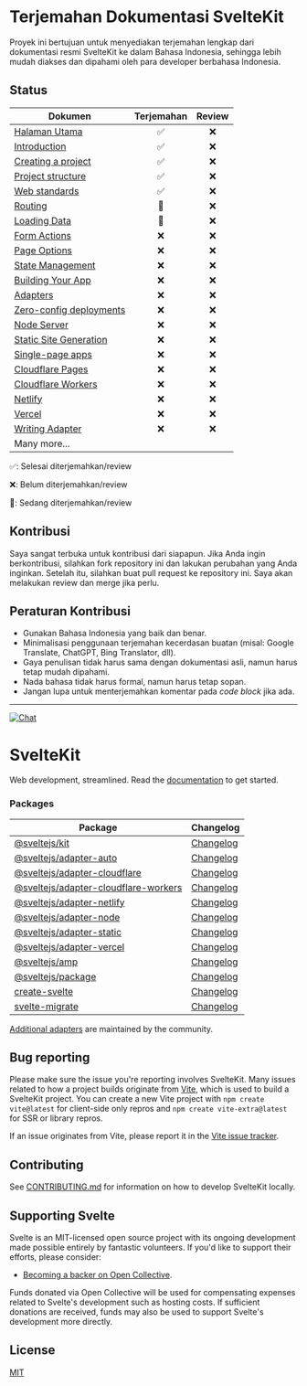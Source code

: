 # Terjemahan Dokumentasi SvelteKit
Proyek ini bertujuan untuk menyediakan terjemahan lengkap dari dokumentasi resmi SvelteKit ke dalam Bahasa Indonesia, sehingga lebih mudah diakses dan dipahami oleh para developer berbahasa Indonesia. 

## Status
| Dokumen | Terjemahan | Review | 
| --- | :---: | :---: |
| [Halaman Utama](https://kit.svelte.dev/) | ✅ | ❌ |
| [Introduction](https://kit.svelte.dev/docs/introduction) | ✅ | ❌ |
| [Creating a project](https://kit.svelte.dev/docs/creating-a-project) | ✅ | ❌ |
| [Project structure](https://kit.svelte.dev/docs/project-structure) | ✅ | ❌ |
| [Web standards](https://kit.svelte.dev/docs/web-standards) | ✅ | ❌ |
| [Routing](https://kit.svelte.dev/docs/routing) | 📝 | ❌ |
| [Loading Data](https://kit.svelte.dev/docs/load) | 📝 | ❌ |
| [Form Actions](https://kit.svelte.dev/docs/form-actions) | ❌ | ❌ |
| [Page Options](https://kit.svelte.dev/docs/page-options) | ❌ | ❌ |
| [State Management](https://kit.svelte.dev/docs/state-management) | ❌ | ❌ |
| [Building Your App](https://kit.svelte.dev/docs/building-your-app) | ❌ | ❌ |
| [Adapters](https://kit.svelte.dev/docs/adapters) | ❌ | ❌ |
| [Zero-config deployments](https://kit.svelte.dev/docs/adapter-auto) | ❌ | ❌ |
| [Node Server](https://kit.svelte.dev/docs/adapter-node) | ❌ | ❌ |
| [Static Site Generation](https://kit.svelte.dev/docs/adapter-static) | ❌ | ❌ |
| [Single-page apps](https://kit.svelte.dev/docs/single-page-apps) | ❌ | ❌ |
| [Cloudflare Pages](https://kit.svelte.dev/docs/adapter-cloudflare) | ❌ | ❌ |
| [Cloudflare Workers](https://kit.svelte.dev/docs/adapter-cloudflare-workers) | ❌ | ❌ |
| [Netlify](https://kit.svelte.dev/docs/adapter-netlify) | ❌ | ❌ |
| [Vercel](https://kit.svelte.dev/docs/adapter-vercel) | ❌ | ❌ |
| [Writing Adapter](https://kit.svelte.dev/docs/writing-adapters) | ❌ | ❌ |
| Many more... |  |  |

✅: Selesai diterjemahkan/review

❌: Belum diterjemahkan/review

📝: Sedang diterjemahkan/review

## Kontribusi
Saya sangat terbuka untuk kontribusi dari siapapun. Jika Anda ingin berkontribusi, silahkan fork repository ini dan lakukan perubahan yang Anda inginkan. Setelah itu, silahkan buat pull request ke repository ini. Saya akan melakukan review dan merge jika perlu.
## Peraturan Kontribusi
- Gunakan Bahasa Indonesia yang baik dan benar.
- Minimalisasi penggunaan terjemahan kecerdasan buatan (misal: Google Translate, ChatGPT, Bing Translator, dll).
- Gaya penulisan tidak harus sama dengan dokumentasi asli, namun harus tetap mudah dipahami.
- Nada bahasa tidak harus formal, namun harus tetap sopan.
- Jangan lupa untuk menterjemahkan komentar pada _code block_ jika ada.

---
[![Chat](https://img.shields.io/discord/457912077277855764?label=chat&logo=discord)](https://svelte.dev/chat)

# SvelteKit

Web development, streamlined. Read the [documentation](https://kit.svelte.dev/docs) to get started.

### Packages

| Package                                                                     | Changelog                                                     |
| --------------------------------------------------------------------------- | ------------------------------------------------------------- |
| [@sveltejs/kit](packages/kit)                                               | [Changelog](packages/kit/CHANGELOG.md)                        |
| [@sveltejs/adapter-auto](packages/adapter-auto)                             | [Changelog](packages/adapter-auto/CHANGELOG.md)               |
| [@sveltejs/adapter-cloudflare](packages/adapter-cloudflare)                 | [Changelog](packages/adapter-cloudflare/CHANGELOG.md)         |
| [@sveltejs/adapter-cloudflare-workers](packages/adapter-cloudflare-workers) | [Changelog](packages/adapter-cloudflare-workers/CHANGELOG.md) |
| [@sveltejs/adapter-netlify](packages/adapter-netlify)                       | [Changelog](packages/adapter-netlify/CHANGELOG.md)            |
| [@sveltejs/adapter-node](packages/adapter-node)                             | [Changelog](packages/adapter-node/CHANGELOG.md)               |
| [@sveltejs/adapter-static](packages/adapter-static)                         | [Changelog](packages/adapter-static/CHANGELOG.md)             |
| [@sveltejs/adapter-vercel](packages/adapter-vercel)                         | [Changelog](packages/adapter-vercel/CHANGELOG.md)             |
| [@sveltejs/amp](packages/amp)                                               | [Changelog](packages/amp/CHANGELOG.md)                        |
| [@sveltejs/package](packages/package)                                       | [Changelog](packages/package/CHANGELOG.md)                    |
| [create-svelte](packages/create-svelte)                                     | [Changelog](packages/create-svelte/CHANGELOG.md)              |
| [svelte-migrate](packages/migrate)                                          | [Changelog](packages/migrate/CHANGELOG.md)                    |

[Additional adapters](<(https://sveltesociety.dev/components#adapters)>) are maintained by the community.

## Bug reporting

Please make sure the issue you're reporting involves SvelteKit. Many issues related to how a project builds originate from [Vite](https://vitejs.dev/), which is used to build a SvelteKit project. You can create a new Vite project with `npm create vite@latest` for client-side only repros and `npm create vite-extra@latest` for SSR or library repros.

If an issue originates from Vite, please report it in the [Vite issue tracker](https://github.com/vitejs/vite/issues).

## Contributing

See [CONTRIBUTING.md](./CONTRIBUTING.md) for information on how to develop SvelteKit locally.

## Supporting Svelte

Svelte is an MIT-licensed open source project with its ongoing development made possible entirely by fantastic volunteers. If you'd like to support their efforts, please consider:

- [Becoming a backer on Open Collective](https://opencollective.com/svelte).

Funds donated via Open Collective will be used for compensating expenses related to Svelte's development such as hosting costs. If sufficient donations are received, funds may also be used to support Svelte's development more directly.

## License

[MIT](https://github.com/sveltejs/kit/blob/master/LICENSE)
